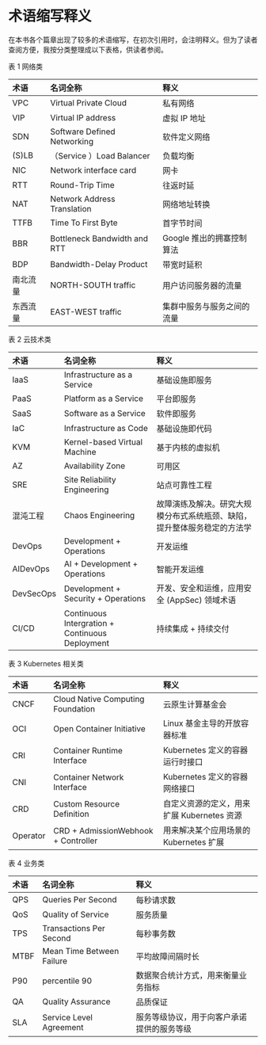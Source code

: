 # 术语缩写释义

在本书各个篇章出现了较多的术语缩写，在初次引用时，会注明释义。但为了读者查阅方便，我按分类整理成以下表格，供读者参阅。

表 1 网络类

|术语|名词全称|释义|
|:--|:--|:--|
| VPC | Virtual Private Cloud | 私有网络 |
| VIP | Virtual IP address | 虚拟 IP 地址 |
| SDN | Software Defined Networking | 软件定义网络 |
| (S)LB |（Service ）Load Balancer| 负载均衡 |
| NIC | Network interface card | 网卡 |
| RTT | Round-Trip Time | 往返时延 |
| NAT | Network Address Translation | 网络地址转换 |
| TTFB | Time To First Byte | 首字节时间 |
| BBR | Bottleneck Bandwidth and RTT | Google 推出的拥塞控制算法 |
| BDP | Bandwidth-Delay Product | 带宽时延积 |
| 南北流量 | NORTH-SOUTH traffic | 用户访问服务器的流量 |
| 东西流量 | EAST-WEST traffic | 集群中服务与服务之间的流量 |

表 2 云技术类

|术语|名词全称|释义|
|:--|:--|:--|
| IaaS | Infrastructure as a Service | 基础设施即服务 |
| PaaS | Platform  as a Service | 平台即服务 |
| SaaS | Software as a Service | 软件即服务 |
| IaC | Infrastructure as Code | 基础设施即代码 |
| KVM | Kernel-based Virtual Machine | 基于内核的虚拟机 |
| AZ | Availability Zone | 可用区 |
| SRE|  Site Reliability Engineering | 站点可靠性工程 |
| 混沌工程 | Chaos Engineering | 故障演练及解决。研究大规模分布式系统瓶颈、缺陷，提升整体服务稳定的方法学|
| DevOps|  Development + Operations | 开发运维 |
| AIDevOps|  AI + Development + Operations | 智能开发运维 |
| DevSecOps | Development + Security + Operations | 开发、安全和运维，应用安全 (AppSec) 领域术语 |
| CI/CD|  Continuous Intergration + Continuous Deployment | 持续集成 + 持续交付 |


表 3 Kubernetes 相关类

|术语|名词全称|释义|
|:--|:--|:--|
| CNCF | Cloud Native Computing Foundation | 云原生计算基金会 |
| OCI | Open Container Initiative | Linux 基金主导的开放容器标准 |
| CRI | Container Runtime Interface | Kubernetes 定义的容器运行时接口 |
| CNI | Container Network Interface | Kubernetes 定义的容器网络接口 |
| CRD | Custom Resource Definition | 自定义资源的定义，用来扩展 Kubernetes 资源 |
| Operator | CRD + AdmissionWebhook + Controller | 用来解决某个应用场景的 Kubernetes 扩展 |

表 4 业务类

|术语|名词全称|释义|
|:--|:--|:--|
| QPS | Queries Per Second | 每秒请求数 |
| QoS | Quality of Service | 服务质量 |
| TPS | Transactions Per Second | 每秒事务数  |
| MTBF | Mean Time Between Failure | 平均故障间隔时长  |
| P90 | percentile 90  | 数据聚合统计方式，用来衡量业务指标 |
| QA | Quality Assurance | 品质保证|
| SLA | Service Level Agreement | 服务等级协议，用于向客户承诺提供的服务等级 | 

